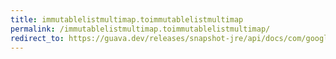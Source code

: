 ```yaml
---
title: immutablelistmultimap.toimmutablelistmultimap
permalink: /immutablelistmultimap.toimmutablelistmultimap/
redirect_to: https://guava.dev/releases/snapshot-jre/api/docs/com/google/common/collect/ImmutableListMultimap.html#toImmutableListMultimap-java.util.function.Function-java.util.function.Function-
---
```

